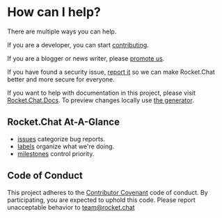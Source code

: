 # How can I help?

There are multiple ways you can help.

If you are a developer, you can start [contributing](/1.%20Contributing/developing/).

If you are a blogger or news writer, please [promote us](/1.%20Contributing/promoting/).

If you have found a security issue, [report it](/1.%20Contributing/security/) so we can make Rocket.Chat better and more secure for everyone.

If you want to help with documentation in this project, please visit [Rocket.Chat.Docs](https://github.com/RocketChat/Rocket.Chat.Docs). To preview changes locally use [the generator](https://github.com/RocketChat/Rocket.Chat.Docs.Generator).

## Rocket.Chat At-A-Glance

* [issues](https://github.com/RocketChat/Rocket.Chat/issues) categorize bug reports.
* [labels](https://github.com/RocketChat/Rocket.Chat/labels) organize what we're doing.
* [milestones](https://github.com/RocketChat/Rocket.Chat/milestones) control priority.

## Code of Conduct

This project adheres to the [Contributor Covenant](http://contributor-covenant.org) code of conduct. By participating, you are expected to uphold this code. Please report unacceptable behavior to team@rocket.chat
